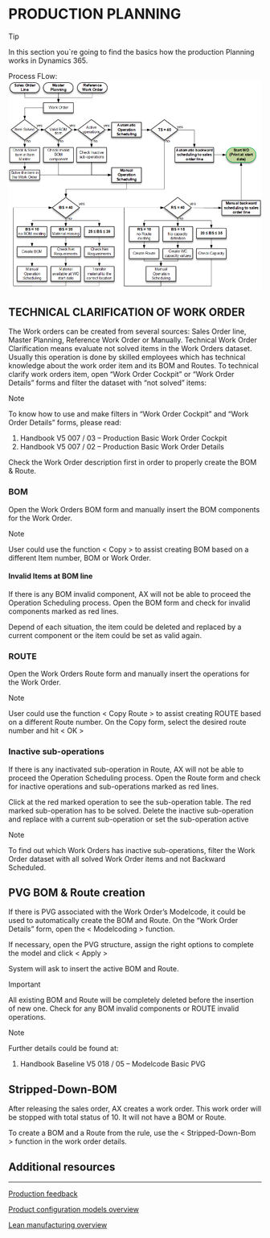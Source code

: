 # PRODUCTION PLANNING

> [!TIP]
> In this section you`re going to find the basics how the production Planning works in Dynamics 365.

Process FLow:
![Process flow of production planning process](.\media\ProdPlanningProcess_Overview.png)

## TECHNICAL CLARIFICATION OF WORK ORDER
The Work orders can be created from several sources: Sales Order line, Master Planning, Reference Work Order or Manually.
Technical Work Order Clarification means evaluate not solved items in the Work Orders dataset. Usually this operation is done by skilled employees which has technical knowledge about the work order item and its BOM and Routes.
To technical clarify work orders item, open “Work Order Cockpit” or “Work Order Details” forms and filter the dataset with “not solved” items:

> [!NOTE]
>To know how to use and make filters in “Work Order Cockpit” and “Work Order Details” forms, please read:
> 1. Handbook V5 007 / 03 – Production Basic Work Order Cockpit
> 1. Handbook V5 007 / 02 – Production Basic Work Order Details

Check the Work Order description first in order to properly create the BOM & Route.

### BOM

Open the Work Orders BOM form and manually insert the BOM components for the Work Order.

> [!NOTE]
> User could use the function < Copy > to assist creating BOM based on a different Item number, BOM or Work Order.

#### Invalid Items at BOM line
If there is any BOM invalid component, AX will not be able to proceed the Operation Scheduling process.
Open the BOM form and check for invalid components marked as red lines.

Depend of each situation, the item could be deleted and replaced by a current component or the item could be set as valid again.

### ROUTE

Open the Work Orders Route form and manually insert the operations for the Work Order.

> [!NOTE]
> User could use the function < Copy Route > to assist creating ROUTE based on a different Route number.
> On the Copy form, select the desired route number and hit < OK >

### Inactive sub-operations
If there is any inactivated sub-operation in Route, AX will not be able to proceed the Operation Scheduling process.
Open the Route form and check for inactive operations and sub-operations marked as red lines.

Click at the red marked operation to see the sub-operation table. The red marked sub-operation has to be solved.
Delete the inactive sub-operation and replace with a current sub-operation or set the sub-operation active

> [!NOTE]
> To find out which Work Orders has inactive sub-operations, filter the Work Order dataset with all solved Work Order items and not Backward Scheduled.


## PVG BOM & Route creation

If there is PVG associated with the Work Order’s Modelcode, it could be used to automatically create the BOM and Route.
On the “Work Order Details” form, open the < Modelcoding > function.

If necessary, open the PVG structure, assign the right options to complete the model and click < Apply >

System will ask to insert the active BOM and Route. 


> [!IMPORTANT]
> All existing BOM and Route will be completely deleted before the insertion of new one. Check for any BOM invalid components or ROUTE invalid operations.

> [!NOTE]
> Further details could be found at:
> 1. Handbook Baseline V5 018 / 05 – Modelcode Basic PVG

## Stripped-Down-BOM

After releasing the sales order, AX creates a work order. This work order will be stopped with total status of 10. It will not have a BOM or Route.

To create a BOM and a Route from the rule, use the < Stripped-Down-Bom > function in the work order details.




## Additional resources
--------

[Production feedback](production-feedback.md)

[Product configuration models overview](../pim/product-configuration-models.md)

[Lean manufacturing overview](lean-manufacturing-overview.md)